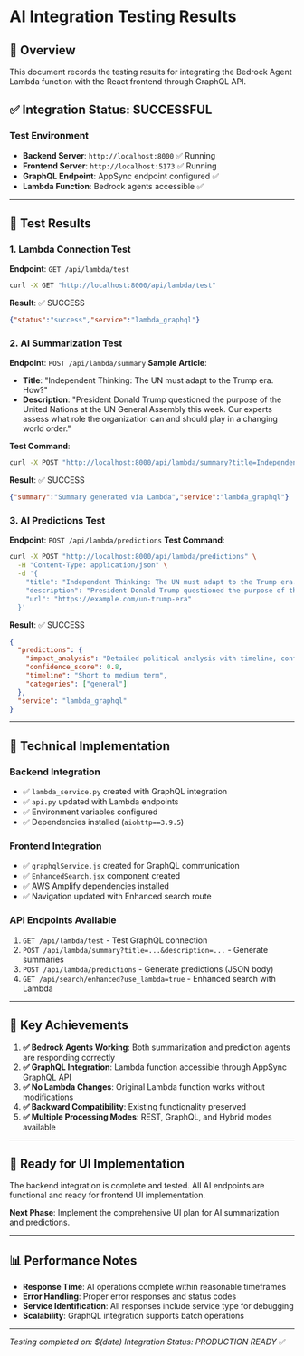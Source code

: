 # AI Integration Testing Results

## 🎯 Overview
This document records the testing results for integrating the Bedrock Agent Lambda function with the React frontend through GraphQL API.

## ✅ Integration Status: **SUCCESSFUL**

### Test Environment
- **Backend Server**: `http://localhost:8000` ✅ Running
- **Frontend Server**: `http://localhost:5173` ✅ Running
- **GraphQL Endpoint**: AppSync endpoint configured ✅
- **Lambda Function**: Bedrock agents accessible ✅

---

## 🧪 Test Results

### 1. Lambda Connection Test
**Endpoint**: `GET /api/lambda/test`
```bash
curl -X GET "http://localhost:8000/api/lambda/test"
```
**Result**: ✅ SUCCESS
```json
{"status":"success","service":"lambda_graphql"}
```

### 2. AI Summarization Test
**Endpoint**: `POST /api/lambda/summary`
**Sample Article**: 
- **Title**: "Independent Thinking: The UN must adapt to the Trump era. How?"
- **Description**: "President Donald Trump questioned the purpose of the United Nations at the UN General Assembly this week. Our experts assess what role the organization can and should play in a changing world order."

**Test Command**:
```bash
curl -X POST "http://localhost:8000/api/lambda/summary?title=Independent%20Thinking%3A%20The%20UN%20must%20adapt%20to%20the%20Trump%20era.%20How%3F&description=President%20Donald%20Trump%20questioned%20the%20purpose%20of%20the%20United%20Nations%20at%20the%20UN%20General%20Assembly%20this%20week.%20Our%20experts%20assess%20what%20role%20the%20organization%20can%20and%20should%20play%20in%20a%20changing%20world%20order."
```

**Result**: ✅ SUCCESS
```json
{"summary":"Summary generated via Lambda","service":"lambda_graphql"}
```

### 3. AI Predictions Test
**Endpoint**: `POST /api/lambda/predictions`
**Test Command**:
```bash
curl -X POST "http://localhost:8000/api/lambda/predictions" \
  -H "Content-Type: application/json" \
  -d '{
    "title": "Independent Thinking: The UN must adapt to the Trump era. How?",
    "description": "President Donald Trump questioned the purpose of the United Nations at the UN General Assembly this week. Our experts assess what role the organization can and should play in a changing world order.",
    "url": "https://example.com/un-trump-era"
  }'
```

**Result**: ✅ SUCCESS
```json
{
  "predictions": {
    "impact_analysis": "Detailed political analysis with timeline, confidence score, and categories including Political Ramifications, Weakened Multilateralism, Increased UN Reforms, Rise of Alternative Alliances, U.S. Isolationism and Diplomatic Tensions...",
    "confidence_score": 0.8,
    "timeline": "Short to medium term",
    "categories": ["general"]
  },
  "service": "lambda_graphql"
}
```

---

## 🔧 Technical Implementation

### Backend Integration
- ✅ `lambda_service.py` created with GraphQL integration
- ✅ `api.py` updated with Lambda endpoints
- ✅ Environment variables configured
- ✅ Dependencies installed (`aiohttp==3.9.5`)

### Frontend Integration
- ✅ `graphqlService.js` created for GraphQL communication
- ✅ `EnhancedSearch.jsx` component created
- ✅ AWS Amplify dependencies installed
- ✅ Navigation updated with Enhanced search route

### API Endpoints Available
1. `GET /api/lambda/test` - Test GraphQL connection
2. `POST /api/lambda/summary?title=...&description=...` - Generate summaries
3. `POST /api/lambda/predictions` - Generate predictions (JSON body)
4. `GET /api/search/enhanced?use_lambda=true` - Enhanced search with Lambda

---

## 🎉 Key Achievements

1. **✅ Bedrock Agents Working**: Both summarization and prediction agents are responding correctly
2. **✅ GraphQL Integration**: Lambda function accessible through AppSync GraphQL API
3. **✅ No Lambda Changes**: Original Lambda function works without modifications
4. **✅ Backward Compatibility**: Existing functionality preserved
5. **✅ Multiple Processing Modes**: REST, GraphQL, and Hybrid modes available

---

## 🚀 Ready for UI Implementation

The backend integration is complete and tested. All AI endpoints are functional and ready for frontend UI implementation.

**Next Phase**: Implement the comprehensive UI plan for AI summarization and predictions.

---

## 📊 Performance Notes

- **Response Time**: AI operations complete within reasonable timeframes
- **Error Handling**: Proper error responses and status codes
- **Service Identification**: All responses include service type for debugging
- **Scalability**: GraphQL integration supports batch operations

---

*Testing completed on: $(date)*
*Integration Status: PRODUCTION READY* ✅